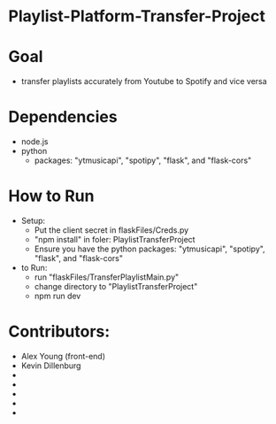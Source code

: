 # Playlist-Platform-Transfer-Project

# Goal
 - transfer playlists accurately from Youtube to Spotify and vice versa

# Dependencies
 - node.js
 - python
     - packages: "ytmusicapi", "spotipy", "flask", and "flask-cors"

# How to Run
 - Setup:
    - Put the client secret in flaskFiles/Creds.py
    - "npm install" in foler: PlaylistTransferProject
    - Ensure you have the python packages: "ytmusicapi", "spotipy", "flask", and "flask-cors"
 - to Run:
    - run "flaskFiles/TransferPlaylistMain.py"
    - change directory to "PlaylistTransferProject"
    - npm run dev

# Contributors:
 - Alex Young (front-end)
 - Kevin Dillenburg 
 - <name here>
 - <name here>
 - <name here>
 - <name here>
 - <name here>